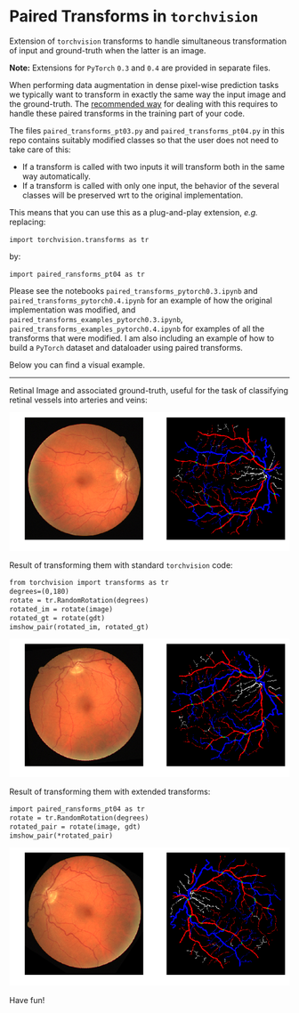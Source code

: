 # Paired Transforms in `torchvision`

Extension of `torchvision` transforms to handle simultaneous transformation of input and ground-truth when the latter is 
an image.

**Note:** Extensions for `PyTorch` `0.3` and `0.4` are provided in separate files.


When performing data augmentation in dense pixel-wise prediction tasks we typically want to transform in exactly the same 
way the input image and the ground-truth. The [recommended way](https://github.com/pytorch/vision/releases/tag/v0.2.0) 
for dealing with this requires to handle these paired transforms in the training part of your code.

The files `paired_transforms_pt03.py` and `paired_transforms_pt04.py` in this repo contains suitably modified classes 
so that the user does not need to take care of this:
* If a transform is called with two inputs it will transform both in the same way automatically. 
* If a transform is called with only one input, the behavior of the several classes will 
 be preserved wrt to the original implementation. 
 
This means that you can use this as a plug-and-play extension, *e.g.* replacing:
 
 `import torchvision.transforms as tr`
 
 by:
 
 `import paired_ransforms_pt04 as tr`
 
 Please see the notebooks `paired_transforms_pytorch0.3.ipynb` and `paired_transforms_pytorch0.4.ipynb` for an example of 
 how the original implementation was modified, and `paired_transforms_examples_pytorch0.3.ipynb`, 
 `paired_transforms_examples_pytorch0.4.ipynb` for examples of all the transforms that were modified. I am also including 
an example of how to build a `PyTorch` dataset and dataloader using paired transforms.

 Below you can find a visual example.
 
---------------------------------------

Retinal Image and associated ground-truth, useful for the task of classifying retinal 
vessels into arteries and veins:

![](images/original.png)

Result of transforming them with standard `torchvision` code:
```
from torchvision import transforms as tr
degrees=(0,180)
rotate = tr.RandomRotation(degrees)
rotated_im = rotate(image)
rotated_gt = rotate(gdt)
imshow_pair(rotated_im, rotated_gt)
```
![](images/unpaired_rot.png)

Result of transforming them with extended transforms:
```
import paired_ransforms_pt04 as tr
rotate = tr.RandomRotation(degrees)
rotated_pair = rotate(image, gdt)
imshow_pair(*rotated_pair)
```
![](images/paired_rot.png)

Have fun!


